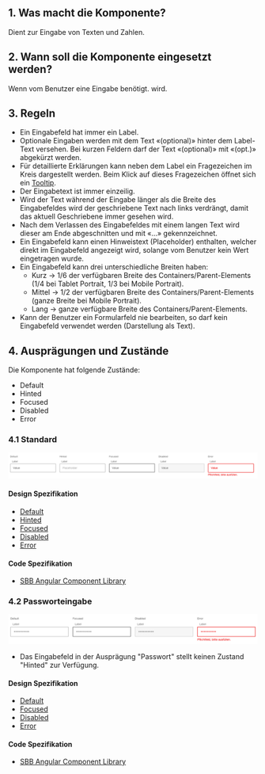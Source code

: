 ## 1. Was macht die Komponente?
Dient zur Eingabe von Texten und Zahlen.

## 2. Wann soll die Komponente eingesetzt werden? 
Wenn vom Benutzer eine Eingabe benötigt. wird.

## 3. Regeln 
* Ein Eingabefeld hat immer ein Label.
* Optionale Eingaben werden mit dem Text «(optional)» hinter dem Label-Text versehen. Bei kurzen Feldern darf der Text «(optional)» mit «(opt.)» abgekürzt werden.
* Für detaillierte Erklärungen kann neben dem Label ein Fragezeichen im Kreis dargestellt werden. Beim Klick auf dieses Fragezeichen öffnet sich ein [Tooltip](https://digital.sbb.ch/de/websites/components/tooltip).
* Der Eingabetext ist immer einzeilig.
* Wird der Text während der Eingabe länger als die Breite des Eingabefeldes wird der geschriebene Text nach links verdrängt, damit das aktuell Geschriebene immer gesehen wird.
* Nach dem Verlassen des Eingabefeldes mit einem langen Text wird dieser am Ende abgeschnitten und mit «\...» gekennzeichnet.
* Ein Eingabefeld kann einen Hinweistext (Placeholder) enthalten, welcher direkt im Eingabefeld angezeigt wird, solange vom Benutzer kein Wert eingetragen wurde.
* Ein Eingabefeld kann drei unterschiedliche Breiten haben:
    * Kurz → 1/6 der verfügbaren Breite des Containers/Parent-Elements (1/4 bei Tablet Portrait, 1/3 bei Mobile Portrait).
    * Mittel → 1/2 der verfügbaren Breite des Containers/Parent-Elements (ganze Breite bei Mobile Portrait).
    * Lang → ganze verfügbare Breite des Containers/Parent-Elements.
* Kann der Benutzer ein Formularfeld nie bearbeiten, so darf kein Eingabefeld verwendet werden (Darstellung als Text).

## 4. Ausprägungen und Zustände 
Die Komponente hat folgende Zustände:
* Default
* Hinted
* Focused
* Disabled
* Error

### 4.1 Standard
![Darstellung der Komponente Eingabefeld Standard](https://raw.githubusercontent.com/sbb-design-systems/design-system-website-documentation/master/documentation/components/textfield/images/textfield_default.png 'class: image')

#### Design Spezifikation
* [Default](https://www.sketch.com/s/80f12b3b-58e5-4b4c-98cd-c553bae18db0/a/lgGplV#Inspector)
* [Hinted](https://www.sketch.com/s/80f12b3b-58e5-4b4c-98cd-c553bae18db0/a/kPQ10P#Inspector)
* [Focused](https://www.sketch.com/s/80f12b3b-58e5-4b4c-98cd-c553bae18db0/a/ozDKR3#Inspector)
* [Disabled](https://www.sketch.com/s/80f12b3b-58e5-4b4c-98cd-c553bae18db0/a/Rvo8xj#Inspector)
* [Error](https://www.sketch.com/s/80f12b3b-58e5-4b4c-98cd-c553bae18db0/a/1JPWjk#Inspector)

#### Code Spezifikation
* [SBB Angular Component Library](https://sbb-angular.app.sbb.ch/public/components/field)

### 4.2 Passworteingabe
![Darstellung der Komponente Eingabefeld für Passwort](https://raw.githubusercontent.com/sbb-design-systems/design-system-website-documentation/master/documentation/components/textfield/images/textfield_password.png 'class: image')
* Das Eingabefeld in der Ausprägung "Passwort" stellt keinen Zustand "Hinted" zur Verfügung.

#### Design Spezifikation
* [Default](https://www.sketch.com/s/80f12b3b-58e5-4b4c-98cd-c553bae18db0/a/pZKw1k#Inspector)
* [Focused](https://www.sketch.com/s/80f12b3b-58e5-4b4c-98cd-c553bae18db0/a/VOobQa#Inspector)
* [Disabled](https://www.sketch.com/s/80f12b3b-58e5-4b4c-98cd-c553bae18db0/a/Ya5dQd#Inspector)
* [Error](https://www.sketch.com/s/80f12b3b-58e5-4b4c-98cd-c553bae18db0/a/KPRqQK#Inspector)

#### Code Spezifikation
* [SBB Angular Component Library](https://sbb-angular.app.sbb.ch/public/components/field)